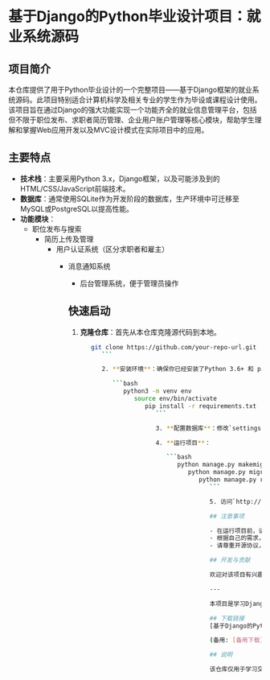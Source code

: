 # 基于Django的Python毕业设计项目：就业系统源码

## 项目简介

本仓库提供了用于Python毕业设计的一个完整项目——基于Django框架的就业系统源码。此项目特别适合计算机科学及相关专业的学生作为毕设或课程设计使用。该项目旨在通过Django的强大功能实现一个功能齐全的就业信息管理平台，包括但不限于职位发布、求职者简历管理、企业用户账户管理等核心模块，帮助学生理解和掌握Web应用开发以及MVC设计模式在实际项目中的应用。

## 主要特点

- **技术栈**：主要采用Python 3.x，Django框架，以及可能涉及到的HTML/CSS/JavaScript前端技术。
- **数据库**：通常使用SQLite作为开发阶段的数据库，生产环境中可迁移至MySQL或PostgreSQL以提高性能。
- **功能模块**：
    - 职位发布与搜索
        - 简历上传及管理
            - 用户认证系统（区分求职者和雇主）
                - 消息通知系统
                    - 后台管理系统，便于管理员操作

                    ## 快速启动

                    1. **克隆仓库**：首先从本仓库克隆源代码到本地。

                          ```bash
                             git clone https://github.com/your-repo-url.git
                                ```

                                2. **安装环境**：确保你已经安装了Python 3.6+ 和 pip。在项目根目录下，使用虚拟环境管理你的依赖项是一个好习惯。

                                   ```bash
                                      python3 -m venv env
                                         source env/bin/activate
                                            pip install -r requirements.txt
                                               ```

                                               3. **配置数据库**：修改`settings.py`中的数据库设置，根据需要连接SQLite、MySQL或PostgreSQL。

                                               4. **运行项目**：

                                                  ```bash
                                                     python manage.py makemigrations
                                                        python manage.py migrate
                                                           python manage.py runserver
                                                              ```

                                                              5. 访问`http://127.0.0.1:8000/`即可开始体验或进行进一步的开发。

                                                              ## 注意事项

                                                              - 在运行项目前，请确保仔细阅读并理解Django的官方文档，特别是关于模型、视图、模板和URL配置的部分。
                                                              - 根据自己的需求，你可能需要调整项目的配置，比如邮件服务配置、静态文件和媒体文件的存放路径。
                                                              - 请尊重开源协议，如果仓库中包含了特定的许可证文件，请遵循其规定。

                                                              ## 开发与贡献

                                                              欢迎对该项目有兴趣的开发者参与改进和扩展。如果你发现任何bug或者有新的功能建议，可以通过提交Issue或Pull Request的方式参与进来。记得在进行重大修改之前讨论你的想法，以保持项目的一致性和稳定性。

                                                              ---

                                                              本项目是学习Django框架和Python Web开发的宝贵资源，希望对你完成毕设有实质性的帮助。享受编程的乐趣，探索更广阔的技术天地！

                                                              ## 下载链接
                                                              [基于Django的Python毕业设计项目就业系统源码](https://pan.quark.cn/s/3db33a4969fe) 

                                                              (备用: [备用下载](https://pan.baidu.com/s/1-HuGx81lVYyYX6Q2yVW_SA?pwd=1234))

                                                              ## 说明

                                                              该仓库仅用于学习交流，请勿用于商业用途。
